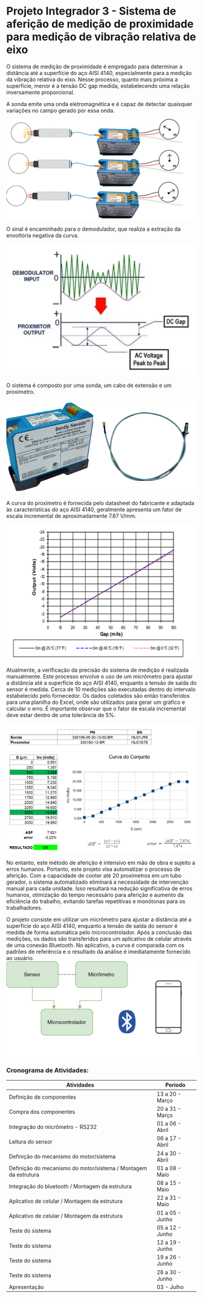 # Projeto Integrador 3 - Sistema de aferição de medição de proximidade para medição de vibração relativa de eixo

O sistema de medição de proximidade é empregado para determinar a distância até a superfície do aço AISI 4140, especialmente para a medição da vibração relativa do eixo. Nesse processo, quanto mais próxima a superfície, menor é a tensão DC gap medida, estabelecendo uma relação inversamente proporcional.

A sonda emite uma onda eletromagnética e é capaz de detectar quaisquer variações no campo gerado por essa onda.

![](https://github.com/maiteluisaa/pi3/blob/main/figures/sensor.jpeg)

O sinal é encaminhado para o demodulador, que realiza a extração da envoltória negativa da curva.

![](https://github.com/maiteluisaa/pi3/blob/main/figures/output.png)

O sistema é composto por uma sonda, um cabo de extensão e um proxímetro. 

![](https://github.com/maiteluisaa/pi3/blob/main/figures/componentes.png)

A curva do proxímetro é fornecida pelo datasheet do fabricante e adaptada às características do aço AISI 4140, geralmente apresenta um fator de escala incremental de aproximadamente 7.87 V/mm.

![](https://github.com/maiteluisaa/pi3/blob/main/figures/curva.png)

Atualmente, a verificação da precisão do sistema de medição é realizada manualmente. Este processo envolve o uso de um micrômetro para ajustar a distância até a superfície do aço AISI 4140, enquanto a tensão de saída do sensor é medida. Cerca de 10 medições são executadas dentro do intervalo estabelecido pelo fornecedor. Os dados coletados são então transferidos para uma planilha do Excel, onde são utilizados para gerar um gráfico e calcular o erro. É importante observar que o fator de escala incremental deve estar dentro de uma tolerância de 5%.

![](https://github.com/maiteluisaa/pi3/blob/main/figures/afericaomanual.png)

No entanto, este método de aferição é intensivo em mão de obra e sujeito a erros humanos. Portanto, este projeto visa automatizar o processo de aferição. Com a capacidade de conter até 20 proxímetros em um tubo gerador, o sistema automatizado eliminará a necessidade de intervenção manual para cada unidade. Isso resultará na redução significativa de erros humanos, otimização do tempo necessário para aferição e aumento da eficiência do trabalho, evitando tarefas repetitivas e monótonas para os trabalhadores.

O projeto consiste em utilizar um micrômetro para ajustar a distância até a superfície do aço AISI 4140, enquanto a tensão de saída do sensor é medida de forma automática pelo microcontrolador. Após a conclusão das medições, os dados são transferidos para um aplicativo de celular através de uma conexão Bluetooth. No aplicativo, a curva é comparada com os padrões de referência e o resultado da análise é imediatamente fornecido ao usuário.
![](https://github.com/maiteluisaa/pi3/blob/main/figures/sistema.png)

### Cronograma de Atividades:

|  Atividades                                        | Período    |
| -------------------------------------------------- | ---------- |
| Definição de componentes | 13 a 20 - Março |
| Compra dos componentes | 20 a 31 - Março |
| Integração do micrômetro - RS232 | 01 a 06 - Abril |
| Leitura do sensor | 06 a 17 - Abril |
| Definição do mecanismo do motor/sistema | 24 a 30 - Abril |
| Definição do mecanismo do motor/sistema / Montagem da estrutura | 01 a 08 - Maio |
| Integração do bluetooth / Montagem da estrutura | 08 a 15 - Maio |
| Aplicativo de celular / Montagem da estrutura | 22 a 31 - Maio |
| Aplicativo de celular / Montagem da estrutura | 01 a 05 - Junho |
| Teste do sistema | 05 a 12 - Junho |
| Teste do sistema  | 12 a 19 - Junho |
| Teste do sistema  | 19 a 26 - Junho | 
| Teste do sistema  | 26 a 30 - Junho |
| Apresentação  | 03 - Julho |
